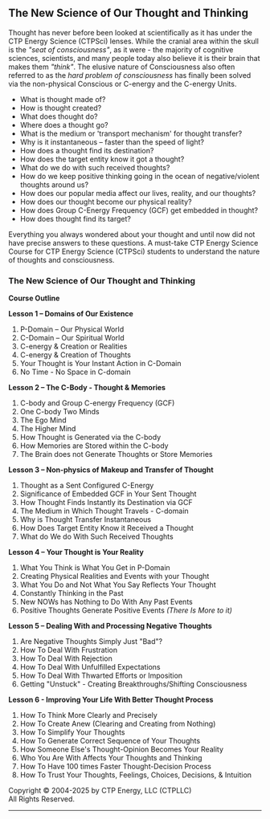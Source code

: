 ## The New Science of Our Thought and Thinking

Thought has never before been looked at scientifically as it has under the CTP Energy Science (CTPSci) lenses. While the cranial area within the skull is the *"seat of consciousness"*, as it were - the majority of cognitive sciences, scientists, and many people today also believe it is their brain that makes them *"think"*. The elusive nature of Consciousness also often referred to as the *hard problem of consciousness* has finally been solved via the non-physical Conscious or C-energy and the C-energy Units.

- What is thought made of?
- How is thought created?
- What does thought do?
- Where does a thought go?
- What is the medium or 'transport mechanism' for thought transfer?
- Why is it instantaneous – faster than the speed of light?
- How does a thought find its destination?
- How does the target entity know it got a thought?
- What do we do with such received thoughts?
- How do we keep positive thinking going in the ocean of negative/violent thoughts
around us?
- How does our popular media affect our lives, reality, and our thoughts?
- How does our thought become our physical reality?
- How does Group C-Energy Frequency (GCF) get embedded in thought?
- How does thought find its target?

Everything you always wondered about your thought and until now did not have precise answers to these questions. A must-take CTP Energy Science Course for CTP Energy Science (CTPSci) students to understand the nature of thoughts and consciousness.

### The New Science of Our Thought and Thinking

**Course Outline**

**Lesson 1 – Domains of Our Existence**
1) P-Domain – Our Physical World
2) C-Domain – Our Spiritual World
3) C-energy & Creation or Realities
4) C-energy & Creation of Thoughts
5) Your Thought is Your Instant Action in C-Domain
6) No Time - No Space in C-domain

**Lesson 2 – The C-Body - Thought & Memories**
1) C-body and Group C-energy Frequency (GCF)
2) One C-body Two Minds
3) The Ego Mind
4) The Higher Mind
5) How Thought is Generated via the C-body
6) How Memories are Stored within the C-body
7) The Brain does not Generate Thoughts or Store Memories

**Lesson 3 – Non-physics of Makeup and Transfer of Thought**
1) Thought as a Sent Configured C-Energy
2) Significance of Embedded GCF in Your Sent Thought
3) How Thought Finds Instantly its Destination via GCF
4) The Medium in Which Thought Travels - C-domain
5) Why is Thought Transfer Instantaneous
6) How Does Target Entity Know it Received a Thought
7) What do We do With Such Received Thoughts

**Lesson 4 – Your Thought is Your Reality**
1) What You Think is What You Get in P-Domain
2) Creating Physical Realities and Events with your Thought
3) What You Do and Not What You Say Reflects Your Thought
4) Constantly Thinking in the Past
5) New NOWs has Nothing to Do With Any Past Events
6) Positive Thoughts Generate Positive Events *(There Is More to it)*

**Lesson 5 – Dealing With and Processing Negative Thoughts**
1) Are Negative Thoughts Simply Just "Bad"?
2) How To Deal With Frustration
3) How To Deal With Rejection
4) How To Deal With Unfulfilled Expectations
5) How To Deal With Thwarted Efforts or Imposition
6) Getting "Unstuck" - Creating Breakthroughs/Shifting Consciousness

**Lesson 6 - Improving Your Life With Better Thought Process**
1) How To Think More Clearly and Precisely
2) How To Create Anew (Clearing and Creating from Nothing)
3) How To Simplify Your Thoughts
4) How To Generate Correct Sequence of Your Thoughts
5) How Someone Else's Thought-Opinion Becomes Your Reality
6) Who You Are With Affects Your Thoughts and Thinking
7) How To Have 100 times Faster Thought-Decision Process
8) How To Trust Your Thoughts, Feelings, Choices, Decisions, & Intuition

Copyright © 2004-2025 by CTP Energy, LLC (CTPLLC)  
All Rights Reserved.

---
